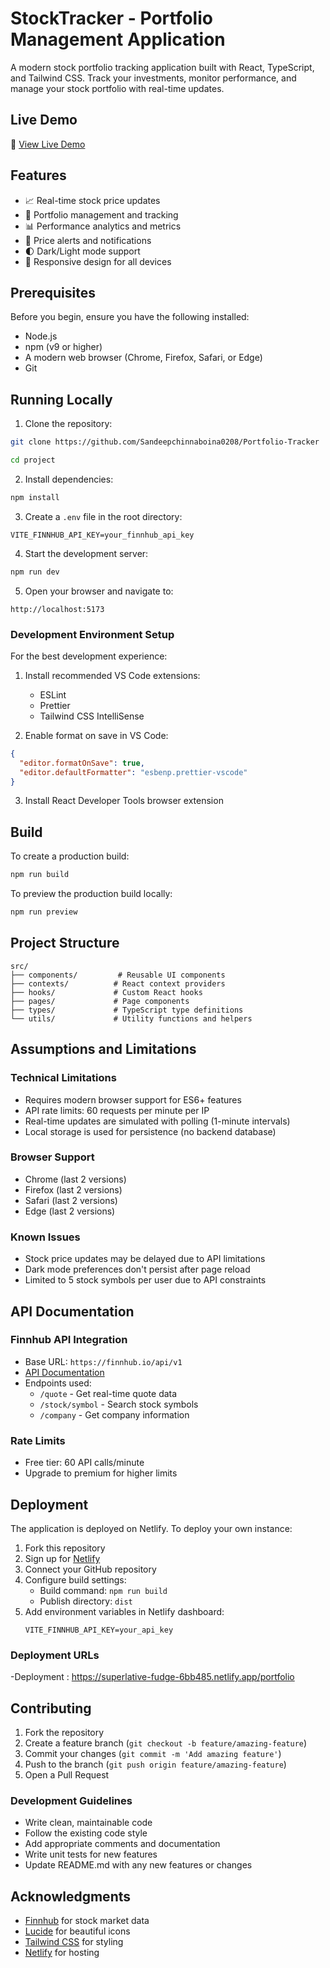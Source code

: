 # StockTracker - Portfolio Management Application

A modern stock portfolio tracking application built with React, TypeScript, and Tailwind CSS. Track your investments, monitor performance, and manage your stock portfolio with real-time updates.


## Live Demo

🚀 [View Live Demo](https://superlative-fudge-6bb485.netlify.app/portfolio)

## Features

- 📈 Real-time stock price updates
- 💼 Portfolio management and tracking
- 📊 Performance analytics and metrics
- 🔔 Price alerts and notifications
- 🌓 Dark/Light mode support
- 📱 Responsive design for all devices

## Prerequisites

Before you begin, ensure you have the following installed:
- Node.js 
- npm (v9 or higher)
- A modern web browser (Chrome, Firefox, Safari, or Edge)
- Git

## Running Locally

1. Clone the repository:
```bash
git clone https://github.com/Sandeepchinnaboina0208/Portfolio-Tracker

cd project
```

2. Install dependencies:
```bash
npm install
```

3. Create a `.env` file in the root directory:
```env
VITE_FINNHUB_API_KEY=your_finnhub_api_key
```

4. Start the development server:
```bash
npm run dev
```

5. Open your browser and navigate to:
```
http://localhost:5173
```

### Development Environment Setup

For the best development experience:

1. Install recommended VS Code extensions:
   - ESLint
   - Prettier
   - Tailwind CSS IntelliSense

2. Enable format on save in VS Code:
```json
{
  "editor.formatOnSave": true,
  "editor.defaultFormatter": "esbenp.prettier-vscode"
}
```

3. Install React Developer Tools browser extension

## Build

To create a production build:

```bash
npm run build
```

To preview the production build locally:

```bash
npm run preview
```

## Project Structure

```
src/
├── components/         # Reusable UI components
├── contexts/          # React context providers
├── hooks/             # Custom React hooks
├── pages/             # Page components
├── types/             # TypeScript type definitions
└── utils/             # Utility functions and helpers
```

## Assumptions and Limitations

### Technical Limitations
- Requires modern browser support for ES6+ features
- API rate limits: 60 requests per minute per IP
- Real-time updates are simulated with polling (1-minute intervals)
- Local storage is used for persistence (no backend database)

### Browser Support
- Chrome (last 2 versions)
- Firefox (last 2 versions)
- Safari (last 2 versions)
- Edge (last 2 versions)

### Known Issues
- Stock price updates may be delayed due to API limitations
- Dark mode preferences don't persist after page reload
- Limited to 5 stock symbols per user due to API constraints

## API Documentation

### Finnhub API Integration
- Base URL: `https://finnhub.io/api/v1`
- [API Documentation](https://finnhub.io/docs/api)
- Endpoints used:
  - `/quote` - Get real-time quote data
  - `/stock/symbol` - Search stock symbols
  - `/company` - Get company information

### Rate Limits
- Free tier: 60 API calls/minute
- Upgrade to premium for higher limits

## Deployment

The application is deployed on Netlify. To deploy your own instance:

1. Fork this repository
2. Sign up for [Netlify](https://www.netlify.com/)
3. Connect your GitHub repository
4. Configure build settings:
   - Build command: `npm run build`
   - Publish directory: `dist`
5. Add environment variables in Netlify dashboard:
   ```
   VITE_FINNHUB_API_KEY=your_api_key
   ```

### Deployment URLs
-Deployment : https://superlative-fudge-6bb485.netlify.app/portfolio


## Contributing

1. Fork the repository
2. Create a feature branch (`git checkout -b feature/amazing-feature`)
3. Commit your changes (`git commit -m 'Add amazing feature'`)
4. Push to the branch (`git push origin feature/amazing-feature`)
5. Open a Pull Request

### Development Guidelines
- Write clean, maintainable code
- Follow the existing code style
- Add appropriate comments and documentation
- Write unit tests for new features
- Update README.md with any new features or changes


## Acknowledgments

- [Finnhub](https://finnhub.io/) for stock market data
- [Lucide](https://lucide.dev/) for beautiful icons
- [Tailwind CSS](https://tailwindcss.com/) for styling
- [Netlify](https://www.netlify.com/) for hosting
